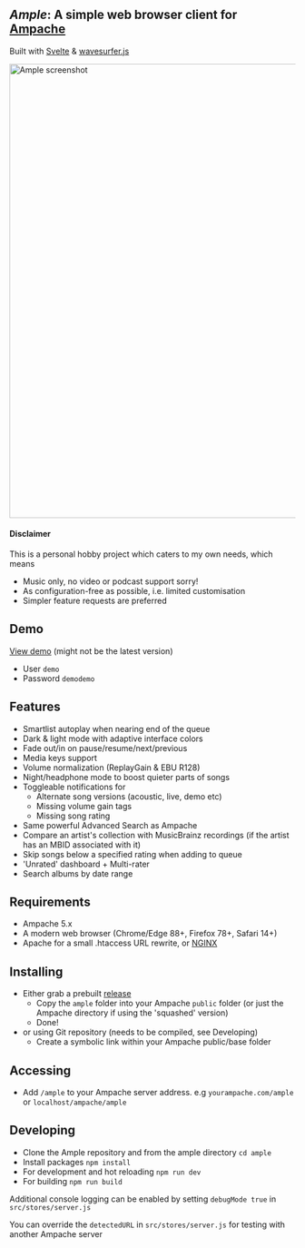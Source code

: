 ## *Ample*: A simple web browser client for [Ampache](https://ampache.org/) 
Built with [Svelte](https://svelte.dev/) & [wavesurfer.js](https://github.com/katspaugh/wavesurfer.js)

<img src="https://user-images.githubusercontent.com/5735900/168279980-e3a91334-fa57-4732-9409-b69f83d89c4e.jpg" width=800 alt="Ample screenshot" />

#### Disclaimer
This is a personal hobby project which caters to my own needs, which means
- Music only, no video or podcast support sorry!
- As configuration-free as possible, i.e. limited customisation
- Simpler feature requests are preferred

## Demo

[View demo](https://develop.ampache.dev/ample/) (might not be the latest version)
- User ```demo``` 
- Password ```demodemo```

## Features
- Smartlist autoplay when nearing end of the queue
- Dark & light mode with adaptive interface colors
- Fade out/in on pause/resume/next/previous
- Media keys support
- Volume normalization (ReplayGain & EBU R128)
- Night/headphone mode to boost quieter parts of songs
- Toggleable notifications for
  - Alternate song versions (acoustic, live, demo etc)
  - Missing volume gain tags
  - Missing song rating
- Same powerful Advanced Search as Ampache
- Compare an artist's collection with MusicBrainz recordings (if the artist has an MBID associated with it)
- Skip songs below a specified rating when adding to queue
- 'Unrated' dashboard + Multi-rater
- Search albums by date range

## Requirements
- Ampache 5.x
- A modern web browser (Chrome/Edge 88+, Firefox 78+, Safari 14+)
- Apache for a small .htaccess URL rewrite, or [NGINX](https://github.com/mitchray/ample/wiki/NGINX-rewrite)

## Installing
- Either grab a prebuilt [release](https://github.com/mitchray/ample/releases)
  - Copy the ```ample``` folder into your Ampache ```public``` folder (or just the Ampache directory if using the 'squashed' version)
  - Done!
- or using Git repository (needs to be compiled, see Developing)
  - Create a symbolic link within your Ampache public/base folder

## Accessing
- Add ```/ample``` to your Ampache server address. e.g ```yourampache.com/ample``` or ```localhost/ampache/ample```

## Developing
- Clone the Ample repository and from the ample directory ```cd ample```
- Install packages ```npm install```
- For development and hot reloading ```npm run dev```
- For building ```npm run build```

Additional console logging can be enabled by setting ```debugMode true``` in ```src/stores/server.js```

You can override the ```detectedURL``` in ```src/stores/server.js``` for testing with another Ampache server

